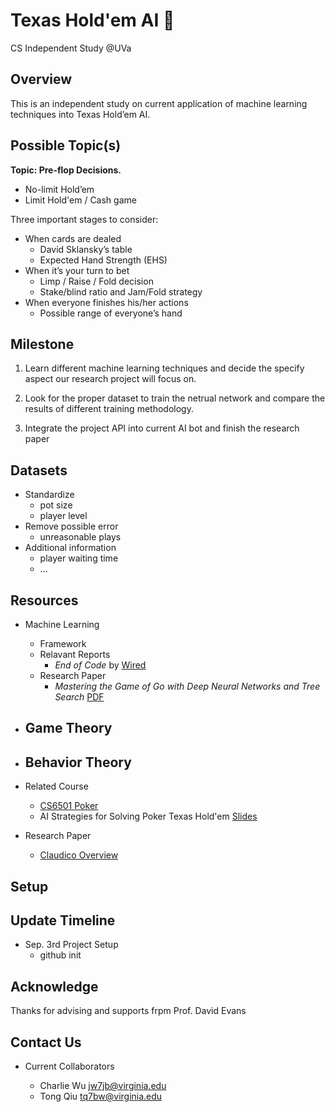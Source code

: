 # Texas Hold'em AI 🤖
CS Independent Study @UVa

Overview
--------
This is an independent study on current application of machine learning techniques into Texas Hold’em AI.

Possible Topic(s)
-----------------
**Topic: Pre-flop Decisions.**
- No-limit Hold’em
- Limit Hold'em / Cash game

Three important stages to consider:
- When cards are dealed
	- David Sklansky’s table
	- Expected Hand Strength (EHS)
- When it’s your turn to bet
	- Limp / Raise / Fold decision
	- Stake/blind ratio and Jam/Fold strategy
- When everyone finishes his/her actions
	- Possible range of everyone’s hand

Milestone
---------
1. Learn different machine learning techniques and decide the specify aspect our research project will focus on. 

2. Look for the proper dataset to train the netrual network and compare the results of different training methodology.

3. Integrate the project API into current AI bot and finish the research paper

Datasets
--------
- Standardize
	- pot size
	- player level
- Remove possible error
	- unreasonable plays
- Additional information
	- player waiting time
	- ...

Resources
---------
- Machine Learning 
	- Framework
	- Relavant Reports
		- *End of Code* by [Wired](http://www.wired.com/2016/05/the-end-of-code/) 
	- Research Paper
		- *Mastering the Game of Go with Deep Neural Networks and Tree Search* [PDF](https://gogameguru.com/i/2016/03/deepmind-mastering-go.pdf)

- Game Theory
	- 
	
- Behavior Theory
	- 
	
- Related Course
	- [CS6501 Poker](http://www.cs.virginia.edu/evans/poker/)
	- AI Strategies for Solving Poker Texas Hold'em [Slides](http://www.slideshare.net/GiovanniMurru/ai-strategies-for-solving-poker-texas-holdem)

- Research Paper
	- [Claudico Overview](http://reports-archive.adm.cs.cmu.edu/anon/anon/home/ftp/2015/CMU-CS-15-104.pdf)


Setup
-----



Update Timeline
---------------

- Sep. 3rd Project Setup
	- github init
	


Acknowledge
-----------

Thanks for advising and supports frpm Prof. David Evans

Contact Us
----------

- Current Collaborators

	- Charlie Wu [jw7jb@virginia.edu](mailto:jw7jb@virginia.edu)
	- Tong Qiu [tq7bw@virginia.edu](mailto:tq7bw@virginia.edu)
